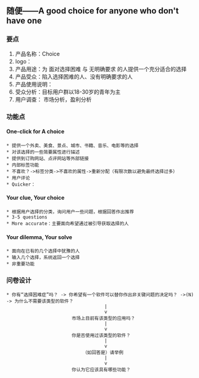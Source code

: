 ## 随便——A good choice for anyone who don't have one

### 要点
1. 产品名称：Choice
2. logo：
3. 产品用途：为 面对选择困难 与 无明确要求 的人提供一个充分适合的选择
4. 产品受众：陷入选择困难的人、没有明确要求的人
5. 产品使用说明：
6. 受众分析：目标用户群以18-30岁的青年为主
7. 用户调查：
市场分析，盈利分析




### 功能点
#### One-click for A choice
	* 提供一个外卖、美食、景点、城市、书籍、音乐、电影等的选择
	* 对该选择的一些简要属性进行描述
	* 提供到订购网站、点评网站等外部链接
	* 内部标签功能
	* 不喜欢？->标签分类->不喜欢的属性->重新分配（有限次数以避免最终选择过多）
	* 用户评论
	* Quicker：

#### Your clue, Your choice
	* 根据用户选择的分类，询问用户一些问题，根据回答作出推荐
	* 3-5 questions
	* More accurate：主要面向希望通过被引导获取选择的人

#### Your dilemma, Your solve
	* 面向在已有的几个选择中犹豫的人
	* 输入几个选择，系统返回一个选择
	* 非重要功能

### 问卷设计
	* 你有“选择困难症”吗？ -> 你希望有一个软件可以替你作出非关键问题的决定吗？ ->(N) -> 为什么不需要该类型的软件？
										|
										v
							市场上目前有该类型的应用吗？
										|
										v
							你是否使用过该类型的软件？
										|
										v
								（如回答是）请举例
										|
										v
							你认为它应该具有哪些功能？
